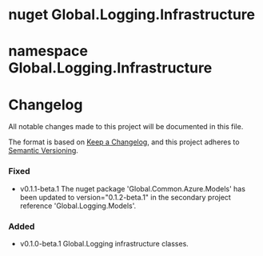 # nuget Global.Logging.Infrastructure

# namespace Global.Logging.Infrastructure

# Changelog

All notable changes made to this project will be documented in this file.


The format is based on [Keep a Changelog](https://keepachangelog.com/en/1.1.0/),
and this project adheres to [Semantic Versioning](https://semver.org/spec/v2.0.0.html).

### Fixed
- v0.1.1-beta.1 The nuget package 'Global.Common.Azure.Models' has been updated to version="0.1.2-beta.1" in the secondary project reference 'Global.Logging.Models'.

### Added
- v0.1.0-beta.1 Global.Logging infrastructure classes.
